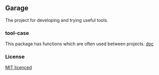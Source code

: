 ## **Garage**

The project for developing and trying useful tools.

### **tool-case**

This package has functions which are often used between projects. [doc](./packages/tool-case/README.md)

### **License**

[MIT licenced](./LICENSE)